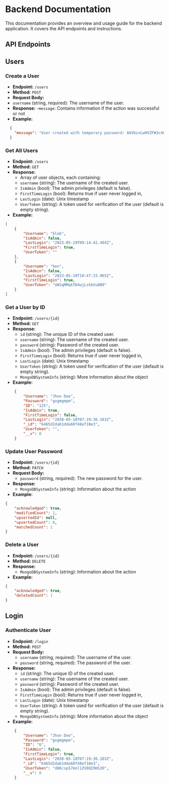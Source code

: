 # Backend Documentation

This documentation provides an overview and usage guide for the backend application. It covers the API endpoints and instructions.

## API Endpoints

## Users

### Create a User

- **Endpoint:** `/users`
- **Method:** `POST`
- **Request Body:**
- `username` (string, required): The username of the user.
- **Response:** -`message`: Contains information if the action was successful or not
- **Example:**

```Json
  {
    "message": "User created with temporary password: A6VbzvLwHVZFW3c46MiEXo."
  }
```

### Get All Users

- **Endpoint:** `/users`
- **Method:** `GET`
- **Response:**
  - Array of user objects, each containing:
  - `username` (string): The username of the created user.
  - `IsAdmin` (bool): The admin privileges (default is false).
  - `FirstTimeLogin` (bool): Returns true if user never logged in,
  - `LastLogin` (date): Unix timestamp
  - `UserToken` (string): A token used for verification of the user (default is empty string).
- **Example:**

```JSON
[
    {
        "Username": "blob",
        "IsAdmin": false,
        "LastLogin": "2023-05-19T09:14:42.494Z",
        "FirstTimeLogin": true,
        "UserToken": ""
    },
    {
        "Username": "ben",
        "IsAdmin": false,
        "LastLogin": "2023-05-19T10:47:33.965Z",
        "FirstTimeLogin": true,
        "UserToken": "UW1qMMqkTD4wjLskbVu8B9"
    }
]
```

### Get a User by ID

- **Endpoint:** `/users/{id}`
- **Method:** `GET`
- **Response:**
  - `id` (string): The unique ID of the created user.
  - `username` (string): The username of the created user.
  - `password` (string): Password of the created user.
  - `IsAdmin` (bool): The admin privileges (default is false).
  - `FirstTimeLogin` (bool): Returns true if user never logged in,
  - `LastLogin` (date): Unix timestamp
  - `UserToken` (string): A token used for verification of the user (default is empty string).
  - `MongoDBSystemInfo` (string): More information about the object
- **Example:**

```Json
    {
        "Username": "Jhon Doe",
        "Password": "gxgmgmpm",
        "ID": "125",
        "IsAdmin": true,
        "FirstTimeLogin": false,
        "LastLogin": "2038-05-18T07:19:36.103Z",
        "_id": "6465d2dab1dda60f48ef10e3",
        "UserToken": "",
        "__v": 0
    }
```

### Update User Password

- **Endpoint:** `/users/{id}`
- **Method:** `PATCH`
- **Request Body:**
  - `password` (string, required): The new password for the user.
- **Response:**
  - `MongoDBSystemInfo` (string): Information about the action
- **Example:**

```JSON
{
    "acknowledged": true,
    "modifiedCount": 1,
    "upsertedId": null,
    "upsertedCount": 0,
    "matchedCount": 1
}
```

### Delete a User

- **Endpoint:** `/users/{id}`
- **Method:** `DELETE`
- **Response:**
  - `MongoDBSystemInfo` (string): Information about the action
- **Example:**

```JSON
{
    "acknowledged": true,
    "deletedCount": 1
}
```

## Login

### Authenticate User

- **Endpoint:** `/login`
- **Method:** `POST`
- **Request Body:**
  - `username` (string, required): The username of the user.
  - `password` (string, required): The password of the user.
- **Response:**
  - `id` (string): The unique ID of the created user.
  - `username` (string): The username of the created user.
  - `password` (string): Password of the created user.
  - `IsAdmin` (bool): The admin privileges (default is false).
  - `FirstTimeLogin` (bool): Returns true if user never logged in,
  - `LastLogin` (date): Unix timestamp
  - `UserToken` (string): A token used for verification of the user (default is empty string).
  - `MongoDBSystemInfo` (string): More information about the object
- **Example:**

```Json
    {
        "Username": "Jhon Doe",
        "Password": "gxgmgmpm",
        "ID": "6",
        "IsAdmin": false,
        "FirstTimeLogin": true,
        "LastLogin": "2038-05-18T07:19:36.103Z",
        "_id": "6465d2dab1dda60f48ef10e3",
        "UserToken": "d86csp57mnl1ZV8QI9HS3O",
        "__v": 0
    }
```
